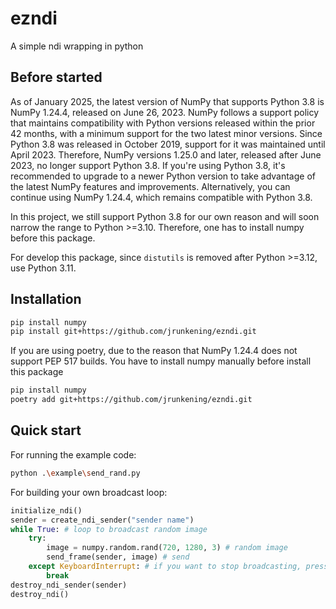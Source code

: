 # ezndi

A simple ndi wrapping in python

## Before started

As of January 2025, the latest version of NumPy that supports Python 3.8 is NumPy 1.24.4, released on June 26, 2023.
NumPy follows a support policy that maintains compatibility with Python versions released within the prior 42 months, with a minimum support for the two latest minor versions.
Since Python 3.8 was released in October 2019, support for it was maintained until April 2023.
Therefore, NumPy versions 1.25.0 and later, released after June 2023, no longer support Python 3.8.
If you're using Python 3.8, it's recommended to upgrade to a newer Python version to take advantage of the latest NumPy features and improvements.
Alternatively, you can continue using NumPy 1.24.4, which remains compatible with Python 3.8.

In this project, we still support Python 3.8 for our own reason and will soon narrow the range to Python >=3.10.
Therefore, one has to install numpy before this package.

For develop this package, since `distutils` is removed after Python >=3.12, use Python 3.11.

## Installation

```sh
pip install numpy
pip install git+https://github.com/jrunkening/ezndi.git
```

If you are using poetry, due to the reason that NumPy 1.24.4 does not support PEP 517 builds.
You have to install numpy manually before install this package

```sh
pip install numpy
poetry add git+https://github.com/jrunkening/ezndi.git
```

## Quick start

For running the example code:

```sh
python .\example\send_rand.py
```

For building your own broadcast loop:

```py
initialize_ndi()
sender = create_ndi_sender("sender name")
while True: # loop to broadcast random image
    try:
        image = numpy.random.rand(720, 1280, 3) # random image
        send_frame(sender, image) # send
    except KeyboardInterrupt: # if you want to stop broadcasting, press Ctrl+C
        break
destroy_ndi_sender(sender)
destroy_ndi()
```
